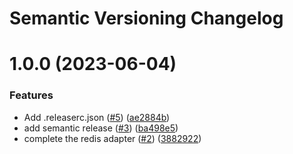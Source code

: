 # Semantic Versioning Changelog

# 1.0.0 (2023-06-04)


### Features

* Add .releaserc.json ([#5](https://github.com/pycasbin/redis-adapter/issues/5)) ([ae2884b](https://github.com/pycasbin/redis-adapter/commit/ae2884b97717e3f7121a3a01fc6780ad51f2b9f6))
* add semantic release ([#3](https://github.com/pycasbin/redis-adapter/issues/3)) ([ba498e5](https://github.com/pycasbin/redis-adapter/commit/ba498e5c520a79d44137ff4ecbbfe1d3ca880b7d))
* complete the redis adapter ([#2](https://github.com/pycasbin/redis-adapter/issues/2)) ([3882922](https://github.com/pycasbin/redis-adapter/commit/38829228a51b3e7e0e88b85e9a7a2a1c5cea3890))
